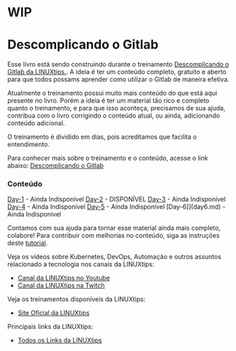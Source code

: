 # WIP

# Descomplicando o Gitlab

Esse livro está sendo construindo durante o treinamento [Descomplicando o Gitlab da LINUXtips.](https://linuxtips.io).
A ideia é ter um conteúdo completo, gratuito e aberto para que todos possams aprender como utilizar o Gitlab de maneira efetiva.

Atualmente o treinamento possui muito mais conteúdo do que está aqui presente no livro. Porém a ideia é ter um material tão rico e completo quanto o treinamento, e para que isso aconteça, precisamos de sua ajuda, contribua com o livro corrigindo o conteúdo atual, ou ainda, adicionando conteúdo adicional.

O treinamento é dividido em dias, pois acreditamos que facilita o entendimento.

Para conhecer mais sobre o treinamento e o conteúdo, acesse o link abaixo:
[Descomplicando o Gitlab](https://linuxtips.io)

### Conteúdo

[Day-1](day1.md) - Ainda Indisponível
[Day-2](day2.md) - DISPONÍVEL
[Day-3](day3.md) - Ainda Indisponível
[Day-4](day4.md) - Ainda Indisponível
[Day-5](day5.md) - Ainda Indisponível
[Day-6]](day6.md) - Ainda Indisponível


Contamos com sua ajuda para tornar esse material ainda mais completo, colabore! Para contribuir com melhorias no conteúdo, siga as instruções deste [tutorial](CONTRIBUTING.md).

Veja os vídeos sobre Kubernetes, DevOps, Automação e outros assuntos relacionado a tecnologia nos canais da LINUXtips:

* [Canal da LINUXtips no Youtube](https://www.youtube.com/LINUXtips)
* [Canal da LINUXtips na Twitch](https://www.twitch.com/LINUXtips)

Veja os treinamentos disponíveis da LINUXtips:

* [Site Oficial da LINUXtips](https://linuxtips.io)


Principais links da LINUXtips:

* [Todos os Links da LINUXtips](https://linktr.ee/LINUXtips)